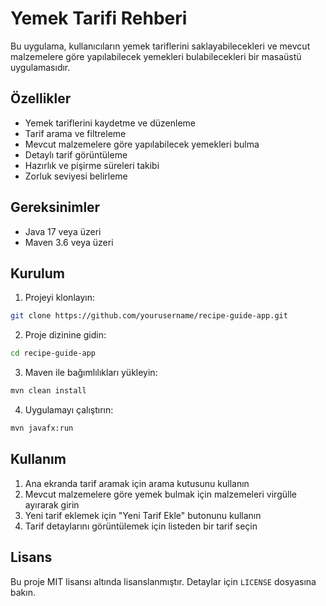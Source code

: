 # Yemek Tarifi Rehberi

Bu uygulama, kullanıcıların yemek tariflerini saklayabilecekleri ve mevcut malzemelere göre yapılabilecek yemekleri bulabilecekleri bir masaüstü uygulamasıdır.

## Özellikler

- Yemek tariflerini kaydetme ve düzenleme
- Tarif arama ve filtreleme
- Mevcut malzemelere göre yapılabilecek yemekleri bulma
- Detaylı tarif görüntüleme
- Hazırlık ve pişirme süreleri takibi
- Zorluk seviyesi belirleme

## Gereksinimler

- Java 17 veya üzeri
- Maven 3.6 veya üzeri

## Kurulum

1. Projeyi klonlayın:
```bash
git clone https://github.com/yourusername/recipe-guide-app.git
```

2. Proje dizinine gidin:
```bash
cd recipe-guide-app
```

3. Maven ile bağımlılıkları yükleyin:
```bash
mvn clean install
```

4. Uygulamayı çalıştırın:
```bash
mvn javafx:run
```

## Kullanım

1. Ana ekranda tarif aramak için arama kutusunu kullanın
2. Mevcut malzemelere göre yemek bulmak için malzemeleri virgülle ayırarak girin
3. Yeni tarif eklemek için "Yeni Tarif Ekle" butonunu kullanın
4. Tarif detaylarını görüntülemek için listeden bir tarif seçin

## Lisans

Bu proje MIT lisansı altında lisanslanmıştır. Detaylar için `LICENSE` dosyasına bakın. 